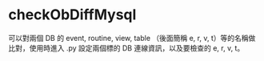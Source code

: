 # checkObDiffMysql
可以對兩個 DB 的 event, routine, view, table （後面簡稱 e, r, v, t）等的名稱做比對，使用時進入 .py 設定兩個標的 DB 連線資訊，以及要檢查的 e, r, v, t。
